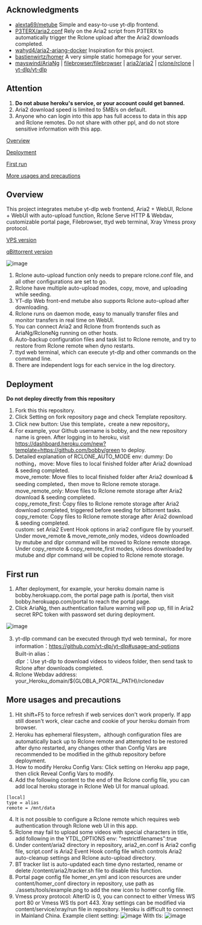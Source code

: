 ## Acknowledgments

- [alexta69/metube](https://github.com/alexta69/metube)  Simple and easy-to-use yt-dlp frontend.
- [P3TERX/aria2.conf](https://github.com/P3TERX/aria2.conf)  Rely on the Aria2 script from P3TERX to automatically trigger the Rclone upload after the Aria2 downloads completed.
- [wahyd4/aria2-ariang-docker](https://github.com/wahyd4/aria2-ariang-docker)  Inspiration for this project.
- [bastienwirtz/homer](https://github.com/bastienwirtz/homer)  A very simple static homepage for your server.
- [mayswind/AriaNg](https://github.com/mayswind/AriaNg) | [filebrowser/filebrowser](https://github.com/filebrowser/filebrowser) | [aria2/aria2](https://github.com/aria2/aria2) | [rclone/rclone](https://github.com/rclone/rclone) | [yt-dlp/yt-dlp](https://github.com/yt-dlp/yt-dlp)

## Attention

 1. **Do not abuse heroku's service, or your account could get banned.**
 2. Aria2 download speed is limited to 5MB/s on default.
 3. Anyone who can login into this app has full access to data in this app and Rclone remotes. Do not share with other ppl, and do not store sensitive information with this app.

[Overview](#Overview)

[Deployment](#Deployment)

[First run](#first)  

[More usages and precautions](#more)  

## <a id="Overview"></a>Overview

This project integrates metube yt-dlp web frontend, Aria2 + WebUI, Rclone + WebUI with auto-upload function, Rclone Serve HTTP & Webdav, customizable portal page, Filebrowser, ttyd web terminal, Xray Vmess proxy protocol.

[VPS version](https://github.com/wy580477/Aria2-AIO-Container)

[qBittorrent version](https://github.com/wy580477/qBit-to-Rclone-on-Heroku)

![image](https://user-images.githubusercontent.com/98247050/165098261-7290ff50-ec0f-47ac-b8ec-7fe09f468a0e.png)

 1. Rclone auto-upload function only needs to prepare rclone.conf file, and all other configurations are set to go.
 2. Rclone have multiple auto-upload modes, copy, move, and uploading while seeding.
 3. YT-dlp Web front-end metube also supports Rclone auto-upload after downloading.
 4. Rclone runs on daemon mode, easy to manually transfer files and monitor transfers in real time on WebUI.
 5. You can connect Aria2 and Rclone from frontends such as AriaNg/RcloneNg running on other hosts.
 6. Auto-backup configuration files and task list to Rclone remote, and try to restore from Rclone remote when dyno restarts.
 7. ttyd web terminal, which can execute yt-dlp and other commands on the command line.
 8. There are independent logs for each service in the log directory.

## <a id="Deployment"></a>Deployment

 **Do not deploy directly from this repository**  

 1. Fork this this repository.
 2. Click Setting on fork repository page and check Template repository.
 3. Click new button: Use this template，create a new repository。
 4. For example, your Github username is bobby, and the new repository name is green. After logging in to heroku, visit <https://dashboard.heroku.com/new?template=https://github.com/bobby/green> to deploy.
 5. Detailed explanation of RCLONE_AUTO_MODE env:
    dummy: Do nothing，move: Move files to local finished folder after Aria2 download & seeding completed.  
    move_remote: Move files to local finished folder after Aria2 download & seeding completed，then move to Rclone remote storage.  
    move_remote_only: Move files to Rclone remote storage after Aria2 download & seeding completed.  
    copy_remote_first: Copy files to Rclone remote storage after Aria2 download completed, triggered before seeding for bittorrent tasks.  
    copy_remote: Copy files to Rclone remote storage after Aria2 download & seeding completed.  
    custom: set Aria2 Event Hook options in aria2 configure file by yourself.
    Under move_remote & move_remote_only modes, videos downloaded by mutube and dlpr command will be moved to Rclone remote storage.  
    Under copy_remote & copy_remote_first modes, videos downloaded by mutube and dlpr command will be copied to Rclone remote storage.  

## <a id="first"></a>First run

 1. After deployment, for example, your heroku domain name is bobby.herokuapp.com, the portal page path is /portal, then visit bobby.herokuapp.com/portal to reach the portal page.
 2. Click AriaNg, then authentication failure warning will pop up, fill in Aria2 secret RPC token with password set during deployment.  

![image](https://user-images.githubusercontent.com/98247050/165651080-b1b79ba6-7cc0-4c7c-b65b-fbc4256f59f9.png)  

 3. yt-dlp command can be executed through ttyd web terminal，for more information：<https://github.com/yt-dlp/yt-dlp#usage-and-options>  
    Built-in alias：  
    dlpr：Use yt-dlp to download videos to videos folder, then send task to Rclone after downloads completed.
 4. Rclone Webdav address: your_Heroku_domain/${GLOBLA_PORTAL_PATH}/rclonedav

## <a id="more"></a>More usages and precautions

 1. Hit shift+F5 to force refresh if web services don't work properly. If app still doesn't work, clear cache and cookie of your heroku domain from browser.
 2. Heroku has ephemeral filesystem，although configuration files are automatically back up to Rclone remote and attempted to be restored after dyno restarted, any changes other than Config Vars are recommended to be modified in the github repository before deployment.
 3. How to modify Heroku Config Vars: Click setting on Heroku app page, then click Reveal Config Vars to modify.
 4. Add the following content to the end of the Rclone config file, you can add local heroku storage in Rclone Web UI for manual upload.

```
[local]
type = alias
remote = /mnt/data
```

 4. It is not possible to configure a Rclone remote which requires web authentication through Rclone web UI in this app.
 5. Rclone may fail to upload some videos with special characters in title, add following in the YTDL_OPTIONS env: "restrictfilenames":true
 6. Under content/aria2 directory in repository, aria2_en.conf is Aria2 config file, script.conf is Aria2 Event Hook config file which controls Aria2 auto-cleanup settings and Rclone auto-upload directory.
 7. BT tracker list is auto-updated each time dyno restarted, rename or delete /content/aria2/tracker.sh file to disable this function.
 8. Portal page config file homer_en.yml and icon resources are under content/homer_conf directory in repository, use path as ./assets/tools/example.png to add the new icon to homer config file.
 9. Vmess proxy protocol: AlterID is 0, you can connect to either Vmess WS port 80 or Vmess WS tls port 443. Xray settings can be modified via content/service/xray/run file in repository. Heroku is difficult to connect in Mainland China.
   Example client setting:
   ![image](https://user-images.githubusercontent.com/98247050/165655041-9fe1bada-be23-48f1-bcb3-57288e998035.png)
   With tls:
   ![image](https://user-images.githubusercontent.com/98247050/165655141-76846405-595d-4197-b020-e29d71e1f12c.png)
